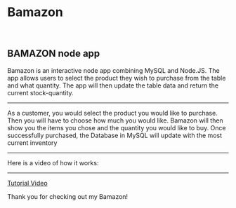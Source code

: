 # Bamazon
<br>
<h2>BAMAZON node app</h2>

<p>Bamazon is an interactive node app combining MySQL and Node.JS. The app allows users to select the product they wish to purchase from the table and what quantity. The app will then update the table data and return the current stock-quantity. </p>
<hr>
<p>As a customer, you would select the product you would like to purchase. Then you will have to choose how much you would like. Bamazon will then show you the items you chose and the quantity you would like to buy. Once successfully purchased, the Database in MySQL will update with the most current inventory</p>
<hr>
<p>Here is a video of how it works:</p>
<hr>
<a href="https://drive.google.com/file/d/1y9qFkTZe1CiqZ7QIvCuSiCToXbExNvYJ/view">Tutorial Video</a>

<p>Thank you for checking out my Bamazon!</p>

